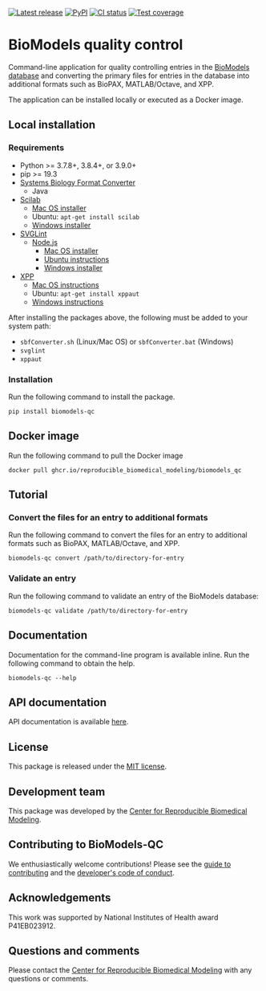 [![Latest release](https://img.shields.io/github/v/release/reproducible-biomedical-modeling/biomodels_qc)](https://github.com/reproducible-biomedical-modeling/biomodels_qc/releases)
[![PyPI](https://img.shields.io/pypi/v/biomodels-qc)](https://pypi.org/project/biomodels-qc/)
[![CI status](https://github.com/reproducible-biomedical-modeling/biomodels_qc/workflows/Continuous%20integration/badge.svg)](https://github.com/reproducible-biomedical-modeling/biomodels_qc/actions?query=workflow%3A%22Continuous+integration%22)
[![Test coverage](https://codecov.io/gh/reproducible-biomedical-modeling/biomodels_qc/branch/dev/graph/badge.svg)](https://codecov.io/gh/reproducible-biomedical-modeling/biomodels_qc)

# BioModels quality control
Command-line application for quality controlling entries in the [BioModels database](https://www.ebi.ac.uk/biomodels/) and converting the primary files for entries in the database into additional formats such as BioPAX, MATLAB/Octave, and XPP.

The application can be installed locally or executed as a Docker image.

## Local installation

### Requirements
* Python >= 3.7.8+, 3.8.4+, or 3.9.0+
* pip >= 19.3
* [Systems Biology Format Converter](http://sbfc.sourceforge.net/mediawiki/index.php/Main_Page)
    * Java
* [Scilab](https://www.scilab.org/)
    * [Mac OS installer](https://www.scilab.org/download/)
    * Ubuntu: `apt-get install scilab`
    * [Windows installer](https://www.scilab.org/download/)
* [SVGLint](https://www.npmjs.com/package/svglint)
    * [Node.js](https://nodejs.org/en/)
        * [Mac OS installer](https://nodejs.org/en/download/)
        * [Ubuntu instructions](https://github.com/nodesource/distributions/blob/master/README.md)
        * [Windows installer](https://nodejs.org/en/download/)
* [XPP](http://www.math.pitt.edu/~bard/xpp/xpp.html)
    * [Mac OS instructions](http://www.math.pitt.edu/~bard/xpp/installonmac.html)
    * Ubuntu: `apt-get install xppaut`
    * [Windows instructions](http://www.math.pitt.edu/~bard/xpp/installonwindows.html)

After installing the packages above, the following must be added to your system path:
* `sbfConverter.sh` (Linux/Mac OS) or `sbfConverter.bat` (Windows)
* `svglint`
* `xppaut`

### Installation
Run the following command to install the package.
```
pip install biomodels-qc
```

## Docker image
Run the following command to pull the Docker image
```
docker pull ghcr.io/reproducible_biomedical_modeling/biomodels_qc
```

## Tutorial

### Convert the files for an entry to additional formats
Run the following command to convert the files for an entry to additional formats such as BioPAX, MATLAB/Octave, and XPP.
```
biomodels-qc convert /path/to/directory-for-entry
```

### Validate an entry
Run the following command to validate an entry of the BioModels database:
```
biomodels-qc validate /path/to/directory-for-entry
```

## Documentation
Documentation for the command-line program is available inline. Run the following command to obtain the help.
```
biomodels-qc --help
```

## API documentation
API documentation is available [here](https://reproducible-biomedical-modeling.github.io/biomodels_qc/).

## License
This package is released under the [MIT license](LICENSE).

## Development team
This package was developed by the [Center for Reproducible Biomedical Modeling](http://reproduciblebiomodels.org).

## Contributing to BioModels-QC
We enthusiastically welcome contributions! Please see the [guide to contributing](CONTRIBUTING.md) and the [developer's code of conduct](CODE_OF_CONDUCT.md).

## Acknowledgements
This work was supported by National Institutes of Health award P41EB023912.

## Questions and comments
Please contact the [Center for Reproducible Biomedical Modeling](mailto:info@reproduciblebiomodels.org) with any questions or comments.
